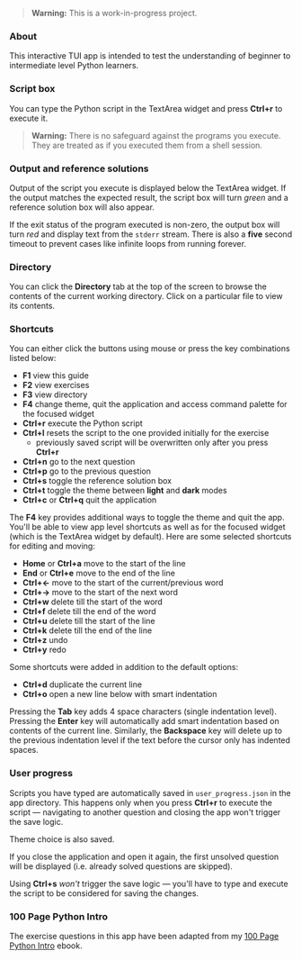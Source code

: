 > **Warning:** This is a work-in-progress project.

### About

This interactive TUI app is intended to test the understanding of beginner to intermediate level Python learners.

### Script box

You can type the Python script in the TextArea widget and press **Ctrl+r** to execute it.

> **Warning:** There is no safeguard against the programs you execute. They are treated as if you executed them from a shell session.

### Output and reference solutions

Output of the script you execute is displayed below the TextArea widget. If the output matches the expected result, the script box will turn *green* and a reference solution box will also appear.

If the exit status of the program executed is non-zero, the output box will turn *red* and display text from the `stderr` stream. There is also a **five** second timeout to prevent cases like infinite loops from running forever.

### Directory

You can click the **Directory** tab at the top of the screen to browse the contents of the current working directory. Click on a particular file to view its contents.

### Shortcuts

You can either click the buttons using mouse or press the key combinations listed below:

* **F1** view this guide
* **F2** view exercises
* **F3** view directory
* **F4** change theme, quit the application and access command palette for the focused widget
* **Ctrl+r** execute the Python script
* **Ctrl+l** resets the script to the one provided initially for the exercise
    * previously saved script will be overwritten only after you press **Ctrl+r**
* **Ctrl+n** go to the next question
* **Ctrl+p** go to the previous question
* **Ctrl+s** toggle the reference solution box
* **Ctrl+t** toggle the theme between **light** and **dark** modes
* **Ctrl+c** or **Ctrl+q** quit the application

The **F4** key provides additional ways to toggle the theme and quit the app. You'll be able to view app level shortcuts as well as for the focused widget (which is the TextArea widget by default). Here are some selected shortcuts for editing and moving:

* **Home** or **Ctrl+a** move to the start of the line
* **End** or **Ctrl+e** move to the end of the line
* **Ctrl+←** move to the start of the current/previous word
* **Ctrl+→** move to the start of the next word
* **Ctrl+w** delete till the start of the word
* **Ctrl+f** delete till the end of the word
* **Ctrl+u** delete till the start of the line
* **Ctrl+k** delete till the end of the line
* **Ctrl+z** undo
* **Ctrl+y** redo

Some shortcuts were added in addition to the default options:

* **Ctrl+d** duplicate the current line
* **Ctrl+o** open a new line below with smart indentation

Pressing the **Tab** key adds 4 space characters (single indentation level). Pressing the **Enter** key will automatically add smart indentation based on contents of the current line. Similarly, the **Backspace** key will delete up to the previous indentation level if the text before the cursor only has indented spaces.

### User progress

Scripts you have typed are automatically saved in `user_progress.json` in the app directory. This happens only when you press **Ctrl+r** to execute the script — navigating to another question and closing the app won't trigger the save logic.

Theme choice is also saved.

If you close the application and open it again, the first unsolved question will be displayed (i.e. already solved questions are skipped).

Using **Ctrl+s** *won't* trigger the save logic — you'll have to type and execute the script to be considered for saving the changes.

### 100 Page Python Intro

The exercise questions in this app have been adapted from my [100 Page Python Intro](https://github.com/learnbyexample/100_page_python_intro) ebook.

